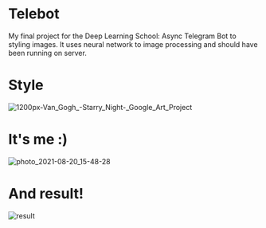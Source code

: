 # Telebot
My final project for the Deep Learning School: Async Telegram Bot to styling images. It uses neural network to image processing and should have been running on server.
# Style<br />
![1200px-Van_Gogh_-_Starry_Night_-_Google_Art_Project](https://user-images.githubusercontent.com/64960130/131171679-f3524465-661b-4b66-9628-df94510cb2e8.jpg)<br /> 
# It's me :) <br />
![photo_2021-08-20_15-48-28](https://user-images.githubusercontent.com/64960130/131171685-78bca8ab-32ea-4576-956e-4d346e5c4f02.jpg)<br />
# And result!
![result](https://user-images.githubusercontent.com/64960130/131171795-0f0791d8-a915-411c-ad1c-918760856c71.jpg)<br /> 
